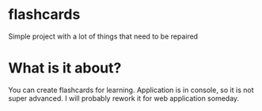 # flashcards
Simple project with a lot of things that need to be repaired

# What is it about? 
You can create flashcards for learning. Application is in console, so it is not super advanced. I will probably rework it for web application someday.

